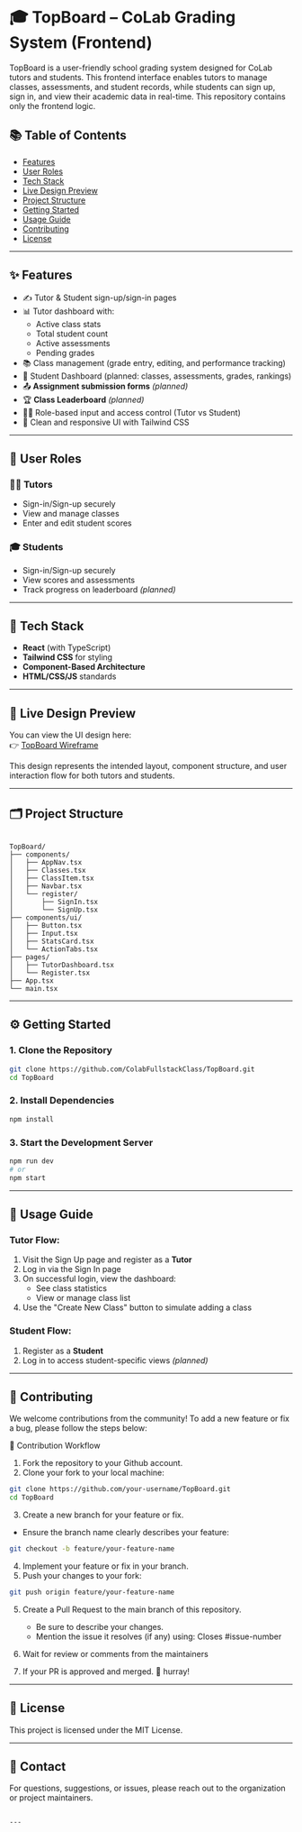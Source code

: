 # 🎓 TopBoard – CoLab Grading System (Frontend)

TopBoard is a user-friendly school grading system designed for CoLab tutors and students. This frontend interface enables tutors to manage classes, assessments, and student records, while students can sign up, sign in, and view their academic data in real-time. This repository contains only the frontend logic.

## 📚 Table of Contents

- [Features](#features)
- [User Roles](#user-roles)
- [Tech Stack](#tech-stack)
- [Live Design Preview](#-live-design-preview)
- [Project Structure](#project-structure)
- [Getting Started](#getting-started)
- [Usage Guide](#usage-guide)
- [Contributing](#contributing)
- [License](#license)

---

## ✨ Features

- ✍️ Tutor & Student sign-up/sign-in pages
- 📊 Tutor dashboard with:
  - Active class stats
  - Total student count
  - Active assessments
  - Pending grades
- 📚 Class management (grade entry, editing, and performance tracking)
- 🧮 Student Dashboard (planned: classes, assessments, grades, rankings)
- 📤 **Assignment submission forms** _(planned)_
- 🏆 **Class Leaderboard** _(planned)_
- 🧑‍🏫 Role-based input and access control (Tutor vs Student)
- 📱 Clean and responsive UI with Tailwind CSS

---

## 👥 User Roles

### 🧑‍🏫 Tutors

- Sign-in/Sign-up securely
- View and manage classes
- Enter and edit student scores

### 🎓 Students

- Sign-in/Sign-up securely
- View scores and assessments
- Track progress on leaderboard _(planned)_

---

## 🧰 Tech Stack

- **React** (with TypeScript)
- **Tailwind CSS** for styling
- **Component-Based Architecture**
- **HTML/CSS/JS** standards

---

## 🎨 Live Design Preview

You can view the UI design here:  
👉 [TopBoard Wireframe]([https://colabfullstackclass.github.io/wireframe/](https://www.figma.com/design/njXG0r5uMsFnxWl8g45f4A/fs-class?node-id=0-1&p=f&t=baEXr6SdGl1Ic3DB-0))

This design represents the intended layout, component structure, and user interaction flow for both tutors and students.

---

## 🗂 Project Structure

```

TopBoard/
├── components/
│   ├── AppNav.tsx
│   ├── Classes.tsx
│   ├── ClassItem.tsx
│   ├── Navbar.tsx
│   └── register/
│       ├── SignIn.tsx
│       └── SignUp.tsx
├── components/ui/
│   ├── Button.tsx
│   ├── Input.tsx
│   ├── StatsCard.tsx
│   └── ActionTabs.tsx
├── pages/
│   ├── TutorDashboard.tsx
│   └── Register.tsx
├── App.tsx
└── main.tsx

```

---

## ⚙️ Getting Started

### 1. Clone the Repository

```bash
git clone https://github.com/ColabFullstackClass/TopBoard.git
cd TopBoard
```

### 2. Install Dependencies

```bash
npm install
```

### 3. Start the Development Server

```bash
npm run dev
# or
npm start
```

---

## 🚀 Usage Guide

### Tutor Flow:

1. Visit the Sign Up page and register as a **Tutor**
2. Log in via the Sign In page
3. On successful login, view the dashboard:
   - See class statistics
   - View or manage class list
4. Use the "Create New Class" button to simulate adding a class

### Student Flow:

1. Register as a **Student**
2. Log in to access student-specific views _(planned)_

---

## 🤝 Contributing
We welcome contributions from the community! To add a new feature or fix a bug, please follow the steps below:

🔧 Contribution Workflow
1. Fork the repository to your Github account.
2. Clone your fork to your local machine:

```bash
git clone https://github.com/your-username/TopBoard.git
cd TopBoard

```

3. Create a new branch for your feature or fix.
 - Ensure the branch name clearly describes your feature:

```bash
git checkout -b feature/your-feature-name
```

4. Implement your feature or fix in your branch.
5. Push your changes to your fork:

```bash
git push origin feature/your-feature-name
```

5. Create a Pull Request to the main branch of this repository.
   - Be sure to describe your changes.
   - Mention the issue it resolves (if any) using: Closes #issue-number

6. Wait for review or comments from the maintainers
7. If your PR is approved and merged. 🎉 hurray!

---

## 📄 License

This project is licensed under the MIT License.

---

## 🙋 Contact

For questions, suggestions, or issues, please reach out to the organization or project maintainers.

```

---
```
